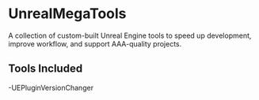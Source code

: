 # UnrealMegaTools

A collection of custom-built Unreal Engine tools to speed up development, improve workflow, and support AAA-quality projects.


## Tools Included

-UEPluginVersionChanger

